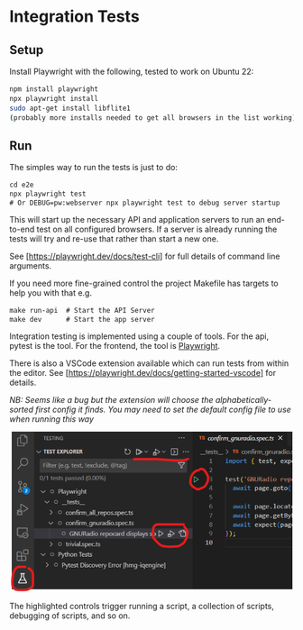 # Integration Tests

## Setup

Install Playwright with the following, tested to work on Ubuntu 22:

```bash
npm install playwright
npx playwright install
sudo apt-get install libflite1
(probably more installs needed to get all browsers in the list working)
```

## Run

The simples way to run the tests is just to do:
```
cd e2e
npx playwright test
# Or DEBUG=pw:webserver npx playwright test to debug server startup
```

This will start up the necessary API and application servers to run an end-to-end test on all configured browsers. If a server is already
running the tests will try and re-use that rather than start a new one.

See [https://playwright.dev/docs/test-cli] for full details of command line arguments.

If you need more fine-grained control the project Makefile has targets to help you with that e.g.

```
make run-api  # Start the API Server
make dev      # Start the app server
```

Integration testing is implemented using a couple of tools. For the api, pytest is the tool. For the frontend, the tool is [Playwright](https://playwright.dev/docs/intro).

There is also a VSCode extension available which can run tests from within the editor. See [https://playwright.dev/docs/getting-started-vscode] for details.

*NB: Seems like a bug but the extension will choose the alphabetically-sorted first config it finds. You may need to set the default
config file to use when running this way*


<p align="center">
  <img width=500 src="../client/public/vscode-pw-test-runner.png" />
</p>

The highlighted controls trigger running a script, a collection of scripts, debugging of scripts, and so on.
